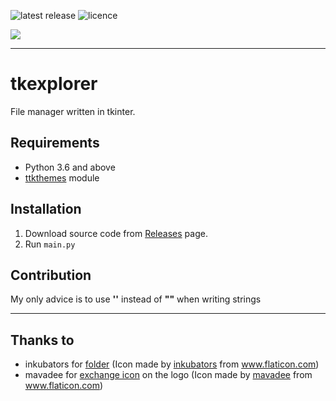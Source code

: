 ![latest release](https://img.shields.io/github/v/release/ygz213/tkexplorer?style=flat-square "latest release")
![licence](https://img.shields.io/github/license/ygz213/tkexplorer?style=flat-square)

![](app/icons/icon.ico)

---

# tkexplorer

File manager written in tkinter.

## Requirements

- Python 3.6 and above
- [ttkthemes](https://github.com/TkinterEP/ttkthemes) module

## Installation

1. Download source code from [Releases](https://github.com/ygz213/EasyOpen/releases) page.
2. Run `main.py`

## Contribution

My only advice is to use **''** instead of **""** when writing strings

---

## Thanks to

- inkubators for [folder](https://www.flaticon.com/premium-icon/folder_2920663) (Icon made by [inkubators](https://www.flaticon.com/authors/inkubators) from www.flaticon.com)
- mavadee for [exchange icon](https://flaticon.com/free-icon/exchange_3580101) on the logo (Icon made by [mavadee](https://www.flaticon.com/authors/mavadee) from www.flaticon.com)

